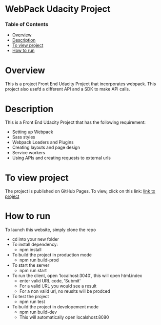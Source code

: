 # WebPack Udacity Project

### Table of Contents

* [Overview](#Overview)
* [Description](#Description)
* [To view project](#view)
* [How to run](#running)

# Overview
This is a project Front End Udacity Project that incorporates webpack. This project also usefd a different API and a SDK to make API calls.

# Description

This is a Front End Udacity Project that has the following requirement:
- Setting up Webpack
- Sass styles
- Webpack Loaders and Plugins
- Creating layouts and page design
- Service workers
- Using APIs and creating requests to external urls


# To view project
The project is published on GitHub Pages. To view, click on this link: [link to project](https://github.com/sabinaasayeed/04_FEND_evaluate-news-nlp)

# How to run 
To launch this website, simply clone the repo 
 - cd into your new folder 
 - To install dependency:
   - npm install
 - To build the project in production mode
   - npm run build-prod
 - To start the server
   - npm run start
 - To run the client, open 'localhost:3040', this will open html.index
   - enter valid URL code, 'Submit'
   - For a valid URL you would see a result
   - For a non valid url, no reuslts will be prodced
 - To test the project
   - npm run test  
 - To build the project in developement mode
   - npm run build-dev
   - This will automatically open localshost:8080


